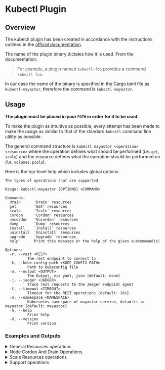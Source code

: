 # Kubectl Plugin

## Overview
The kubectl plugin has been created in accordance with the instructions outlined in the [official documentation](https://kubernetes.io/docs/tasks/extend-kubectl/kubectl-plugins/).


The name of the plugin binary dictates how it is used. From the documentation:
> For example, a plugin named `kubectl-foo` provides a command `kubectl foo`.

In our case the name of the binary is specified in the Cargo.toml file as `kubectl-mayastor`, therefore the command is `kubectl mayastor`.

## Usage
**The plugin must be placed in your `PATH` in order for it to be used.**

To make the plugin as intuitive as possible, every attempt has been made to make the usage as similar to that of the standard `kubectl` command line utility as possible.

The general command structure is `kubectl mayastor <operation> <resource>` where the operation defines what should be performed (i.e. `get`, `scale`) and the resource defines what the operation should be performed on (i.e. `volumes`, `pools`).

Here is the top-level help which includes global options:
```
The types of operations that are supported

Usage: kubectl-mayastor [OPTIONS] <COMMAND>

Commands:
  drain      'Drain' resources
  get        'Get' resources
  scale      'Scale' resources
  cordon     'Cordon' resources
  uncordon   'Uncordon' resources
  dump       `Dump` resources
  install    `Install` resources
  uninstall  `Uninstall` resources
  upgrade    `Upgrade` resources
  help       Print this message or the help of the given subcommand(s)

Options:
  -r, --rest <REST>
          The rest endpoint to connect to
  -k, --kube-config-path <KUBE_CONFIG_PATH>
          Path to kubeconfig file
  -o, --output <OUTPUT>
          The Output, viz yaml, json [default: none]
  -j, --jaeger <JAEGER>
          Trace rest requests to the Jaeger endpoint agent
  -t, --timeout <TIMEOUT>
          Timeout for the REST operations [default: 10s]
  -n, --namespace <NAMESPACE>
          Kubernetes namespace of mayastor service, defaults to mayastor [default: mayastor]
  -h, --help
          Print help
  -V, --version
          Print version
```

### Examples and Outputs


<details>
<summary> General Resources operations </summary>

1. Get Volumes
```
❯ kubectl mayastor get volumes
 ID                                    REPLICAS TARGET-NODE  ACCESSIBILITY STATUS  SIZE     THIN-PROVISIONED ALLOCATED
 18e30e83-b106-4e0d-9fb6-2b04e761e18a  4        kworker1     nvmf          Online  1GiB     true             8MiB
 0c08667c-8b59-4d11-9192-b54e27e0ce0f  4        kworker2     <none>        Online  381.6MiB false            384MiB

```
2. Get Volume by ID
```
❯ kubectl mayastor get volume 18e30e83-b106-4e0d-9fb6-2b04e761e18a
 ID                                    REPLICAS TARGET-NODE  ACCESSIBILITY STATUS  SIZE     THIN-PROVISIONED ALLOCATED
 18e30e83-b106-4e0d-9fb6-2b04e761e18a  4        kworker1     nvmf          Online  1GiB     true             8MiB

```
3. Get Pools
```
❯ kubectl mayastor get pools
 ID               DISKS                                                     MANAGED  NODE      STATUS  CAPACITY  ALLOCATED  AVAILABLE
 pool-1-kworker1  aio:///dev/vdb?uuid=d8a36b4b-0435-4fee-bf76-f2aef980b833  true     kworker1  Online  500GiB    100GiB     400GiB
 pool-1-kworker2  aio:///dev/vdc?uuid=bb12ec7d-8fc3-4644-82cd-dee5b63fc8c5  true     kworker1  Online  500GiB    100GiB     400GiB
 pool-1-kworker2  aio:///dev/vdb?uuid=f324edb7-1aca-41ec-954a-9614527f77e1  true     kworker2  Online  500GiB    100GiB     400GiB
```
4. Get Pool by ID
```
❯ kubectl mayastor get pool pool-1-kworker1
 ID               DISKS                                                     MANAGED  NODE      STATUS  CAPACITY  ALLOCATED  AVAILABLE
 pool-1-kworker1  aio:///dev/vdb?uuid=d8a36b4b-0435-4fee-bf76-f2aef980b833  true     kworker1  Online  500GiB    100GiB     400GiB
```
5. Get Nodes
```
❯ kubectl mayastor get nodes
 ID          GRPC ENDPOINT   STATUS   CORDONED
 kworker1    10.1.0.7:10124  Online   false
 kworker2    10.1.0.6:10124  Online   false
 kworker3    10.1.0.8:10124  Online   false
```
6. Get Node by ID
```
❯ kubectl mayastor get node mayastor-2
 ID          GRPC ENDPOINT   STATUS  CORDONED
 mayastor-2  10.1.0.7:10124  Online  false
```

7. Get Volume(s)/Pool(s)/Node(s) to a specific Output Format
```
❯ kubectl mayastor -ojson get volumes
[{"spec":{"num_replicas":2,"size":67108864,"status":"Created","target":{"node":"ksnode-2","protocol":"nvmf"},"uuid":"5703e66a-e5e5-4c84-9dbe-e5a9a5c805db","topology":{"explicit":{"allowed_nodes":["ksnode-1","ksnode-3","ksnode-2"],"preferred_nodes":["ksnode-2","ksnode-3","ksnode-1"]}},"policy":{"self_heal":true}},"state":{"target":{"children":[{"state":"Online","uri":"bdev:///ac02cf9e-8f25-45f0-ab51-d2e80bd462f1?uuid=ac02cf9e-8f25-45f0-ab51-d2e80bd462f1"},{"state":"Online","uri":"nvmf://192.168.122.6:8420/nqn.2019-05.io.openebs:7b0519cb-8864-4017-85b6-edd45f6172d8?uuid=7b0519cb-8864-4017-85b6-edd45f6172d8"}],"deviceUri":"nvmf://192.168.122.234:8420/nqn.2019-05.io.openebs:nexus-140a1eb1-62b5-43c1-acef-9cc9ebb29425","node":"ksnode-2","rebuilds":0,"protocol":"nvmf","size":67108864,"state":"Online","uuid":"140a1eb1-62b5-43c1-acef-9cc9ebb29425"},"size":67108864,"status":"Online","uuid":"5703e66a-e5e5-4c84-9dbe-e5a9a5c805db"}}]

```

```
❯ kubectl mayastor -oyaml get pools
---
- id: pool-1-kworker1
  state:
    capacity: 5360320512
    disks:
      - "aio:///dev/vdb?uuid=d8a36b4b-0435-4fee-bf76-f2aef980b833"
    id: pool-1-kworker1
    node: kworker1
    status: Online
    used: 1111490560
- id: pool-1-kworker2
  state:
    capacity: 5360320512
    disks:
      - "aio:///dev/vdc?uuid=bb12ec7d-8fc3-4644-82cd-dee5b63fc8c5"
    id: pool-1-kworker-2
    node: kworker1
    status: Online
    used: 2185232384
- id: pool-1-kworker3
  state:
    capacity: 5360320512
    disks:
      - "aio:///dev/vdb?uuid=f324edb7-1aca-41ec-954a-9614527f77e1"
    id: pool-1-kworker-3
    node: kworker2
    status: Online
    used: 3258974208
```
8. Replica topology for a specific volume
```
❯ kubectl mayastor get volume-replica-topology ec4e66fd-3b33-4439-b504-d49aba53da26
 ID                                    NODE      POOL             STATUS  CAPACITY  ALLOCATED  CHILD-STATUS  CHILD-STATUS-REASON  REBUILD
 b32769b8-e5b3-4e1c-9db0-89867470f6eb  kworker1  pool-1-kworker1  Online  384MiB    8MiB       Degraded      <none>               75 %
 d3856829-22b3-414d-a01b-4b6467db14fb  kworker2  pool-1-kworker2  Online  384MiB    8MiB       Online        <none>               <none>
```

9. Replica topology for all volumes
```
❯ kubectl mayastor get volume-replica-topologies
VOLUME-ID                              ID                                    NODE      POOL             STATUS  CAPACITY  ALLOCATED  CHILD-STATUS  CHILD-STATUS-REASON  REBUILD
 c05ef923-a320-468c-b426-a260c1d84107  b58e1975-633f-4b34-9611-b648babf76a8  kworker1  pool-1-kworker1  Online  60MiB     36MiB      Degraded      OutOfSpace           <none>
 ├─                                    67a6ec31-5923-490f-84b7-0be1df3bfb53  kworker2  pool-1-kworker2  Online  60MiB     60MiB      Online        <none>               <none>
 └─                                    553aeb7c-4be4-4391-a403-ad241d96711f  kworker3  pool-1-kworker3  Online  60MiB     60MiB      Online        <none>               <none>
 83241cc8-5dca-4bf1-b55a-c427c3e9b4a1  adde358f-70cd-4a2d-9dfb-f40d6663ecbc  kworker1  pool-1-kworker1  Online  20MiB     16MiB      Degraded      <none>               51%
 ├─                                    b5ff41b8-1a0a-4bc7-84bb-5bfdfe72a71e  kworker2  pool-1-kworker2  Online  60MiB     60MiB      Online        <none>               <none>
 └─                                    39431c11-0eea-48e7-970f-a2359ebbb9d1  kworker3  pool-1-kworker3  Online  60MiB     60MiB      Online        <none>               <none>
```

10. Get BlockDevices by NodeID
```
❯ kubectl mayastor get block-devices kworker1 --all
 DEVNAME          DEVTYPE    SIZE       AVAILABLE  MODEL                       DEVPATH                                                         FSTYPE  FSUUID  MOUNTPOINT  PARTTYPE                              MAJOR            MINOR                                     DEVLINKS
 /dev/nvme1n1     disk       400GiB     no         Amazon Elastic Block Store  /devices/pci0000:00/0000:00:1f.0/nvme/nvme1/nvme1n1             259     4       ext4        4616cd08-7a7d-49fe-ae6d-908f9e864fc7                                                             "/dev/disk/by-uuid/4616cd08-7a7d-49fe-ae6d-908f9e864fc7", "/dev/disk/by-id/nvme-Amazon_Elastic_Block_Store_vol04bfba0a58c4ffdae", "/dev/disk/by-id/nvme-nvme.1d0f-766f6c303462666261306135386334666664
 /dev/nvme4n1     disk       2TiB       yes        Amazon Elastic Block Store  /devices/pci0000:00/0000:00:1d.0/nvme/nvme4/nvme4n1             259     12                                                                                                                   "/dev/disk/by-id/nvme-Amazon_Elastic_Block_Store_vol06eb486c9593587a9", "/dev/disk/by-id/nvme-nvme.1d0f-766f6c3036656234383663393539333538376139-416d617a6f6e20456c617374696320426c6f636b2053746f7265-00000001", "/dev/disk/by-path/pci-0000:00:1d.0-nvme-1"
 /dev/nvme2n1     disk       1TiB       no         Amazon Elastic Block Store  /devices/pci0000:00/0000:00:1e.0/nvme/nvme2/nvme2n1             259     5                                                                                                                    "/dev/disk/by-id/nvme-nvme.1d0f-766f6c3033623636623930363535636636656465-416d617a6f6e20456c617374696320426c6f636b2053746f7265-00000001", "/dev/disk/by-path/pci-0000:00:1e.0-nvme-1", "/dev/disk/by-id/nvme-Amazon_Elastic_Block_Store_vol03b66b90655cf6ede"
```
```
❯ kubectl mayastor get block-devices kworker1
 DEVNAME       DEVTYPE  SIZE      AVAILABLE  MODEL                       DEVPATH                                              MAJOR  MINOR  DEVLINKS
 /dev/nvme4n1  disk     2TiB      yes        Amazon Elastic Block Store  /devices/pci0000:00/0000:00:1d.0/nvme/nvme4/nvme4n1  259    12     "/dev/disk/by-id/nvme-Amazon_Elastic_Block_Store_vol06eb486c9593587a9", "/dev/disk/by-id/nvme-nvme.1d0f-766f6c3036656234383663393539333538376139-416d617a6f6e20456c617374696320426c6f636b2053746f7265-00000001", "/dev/disk/by-path/pci-0000:00:1d.0-nvme-1"
```
**NOTE: The above command lists usable blockdevices if `--all` flag is not used, but currently since there isn't a way to identify whether the `disk` has a blobstore pool, `disks` not used by `pools` created by `control-plane` are shown as usable if they lack any filesystem uuid.**

</details>

<details>
<summary> Node Cordon And Drain Operations </summary>

1. Node Cordoning
```
❯ kubectl mayastor cordon node kworker1 my_cordon_1
Node node-1-14048 cordoned successfully
```
2. Node Uncordoning
```
❯ kubectl mayastor uncordon node kworker1 my_cordon_1
Node node-1-14048 successfully uncordoned
```
3. Get Cordon
```
❯ kubectl mayastor get cordon node node-1-14048
 ID            GRPC ENDPOINT        STATUS  CORDONED  CORDON LABELS
 node-1-14048  95.217.158.66:10124  Online  true      my_cordon_1

❯ kubectl mayastor get cordon nodes
 ID            GRPC ENDPOINT        STATUS  CORDONED  CORDON LABELS
 node-2-14048  95.217.152.7:10124   Online  true      my_cordon_2
 node-1-14048  95.217.158.66:10124  Online  true      my_cordon_1
```
4. Node Draining
```
❯ kubectl mayastor drain node io-engine-1 my-drain-label
Node node-1-14048 successfully drained

❯ kubectl mayastor drain node node-1-14048 my-drain-label --drain-timeout 10s
Node node-1-14048 drain command timed out
```
5. Cancel Node Drain (via uncordon)
```
❯ kubectl mayastor uncordon node io-engine-1 my-drain-label
Node io-engine-1 successfully uncordoned
```
6. Get Drain
```
❯ kubectl mayastor get drain node node-2-14048
 ID            GRPC ENDPOINT       STATUS  CORDONED  DRAIN STATE  DRAIN LABELS
 node-2-14048  95.217.152.7:10124  Online  true      Draining     my_drain_2

❯ kubectl-plugin/bin/kubectl-mayastor get drain node node-0-14048
 ID            GRPC ENDPOINT          STATUS  CORDONED  DRAIN STATE   DRAIN LABELS
 node-0-14048  135.181.206.173:10124  Online  false     Not draining

❯ kubectl mayastor get drain nodes
 ID            GRPC ENDPOINT        STATUS  CORDONED  DRAIN STATE  DRAIN LABELS
 node-2-14048  95.217.152.7:10124   Online  true      Draining     my_drain_2
 node-1-14048  95.217.158.66:10124  Online  true      Drained      my_drain_1

```
</details>

<details>
<summary> Scale Resources operations </summary>

1. Scale Volume by ID
```
❯ kubectl mayastor scale volume 0c08667c-8b59-4d11-9192-b54e27e0ce0f 5
Volume 0c08667c-8b59-4d11-9192-b54e27e0ce0f Scaled Successfully 🚀

```
</details>

<details>
<summary> Support operations </summary>

```sh
kubectl mayastor dump
Usage: kubectl-mayastor dump [OPTIONS] <COMMAND>

Commands:
  system   Collects entire system information
  volumes  Collects information about all volumes and its descendants (replicas/pools/nodes)
  volume   Collects information about particular volume and its descendants matching to given volume ID
  pools    Collects information about all pools and its descendants (nodes)
  pool     Collects information about particular pool and its descendants matching to given pool ID
  nodes    Collects information about all nodes
  node     Collects information about particular node matching to given node ID
  etcd     Collects information from etcd
  help     Print this message or the help of the given subcommand(s)

Options:
  -r, --rest <REST>
          The rest endpoint to connect to
  -t, --timeout <TIMEOUT>
          Specifies the timeout value to interact with other modules of system [default: 10s]
  -k, --kube-config-path <KUBE_CONFIG_PATH>
          Path to kubeconfig file
  -s, --since <SINCE>
          Period states to collect all logs from last specified duration [default: 24h]
  -l, --loki-endpoint <LOKI_ENDPOINT>
          Endpoint of LOKI service, if left empty then it will try to parse endpoint from Loki service(K8s service resource), if the tool is unable to parse from service then logs will be collected using Kube-apiserver
  -e, --etcd-endpoint <ETCD_ENDPOINT>
          Endpoint of ETCD service, if left empty then will be parsed from the internal service name
  -d, --output-directory-path <OUTPUT_DIRECTORY_PATH>
          Output directory path to store archive file [default: ./]
  -n, --namespace <NAMESPACE>
          Kubernetes namespace of mayastor service, defaults to mayastor [default: mayastor]
  -o, --output <OUTPUT>
          The Output, viz yaml, json [default: none]
  -j, --jaeger <JAEGER>
          Trace rest requests to the Jaeger endpoint agent
  -h, --help
          Print help

Supportability - collects state & log information of services and dumps it to a tar file.
```

**Note**: Each subcommand supports `--help` option to know various other options.


**Examples**:

1. To collect entire mayastor system information into an archive file
   ```sh
   ## Command
   kubectl mayastor dump system -d <output_directory> -n <mayastor_namespace>
   ```

    - Example command while running inside Kubernetes cluster nodes / system which
      has access to cluster node ports
      ```sh
      kubectl mayastor dump system -d /mayastor-dump -n mayastor
      ```
    - Example command while running outside of Kubernetes cluster nodes where
      nodes exist in private network (or) node ports are not exposed for outside cluster
      ```sh
      kubectl mayastor dump system -d /mayastor-dump -r http://127.0.0.1:30011 -l http://127.0.0.1:3100 -e http://127.0.0.1:2379 -n mayastor
      ```

2. To collect information about all mayastor volumes into an archive file
   ```sh
   ## Command
   kubectl mayastor dump volumes -d <output_directory> -n <mayastor_namespace>
   ```

    - Example command while running inside Kubernetes cluster nodes / system which
      has access to cluster node ports
      ```sh
      kubectl mayastor dump volumes -d /mayastor-dump -n mayastor
      ```
    - Example command while running outside of Kubernetes cluster nodes where
      nodes exist in private network (or) node ports are not exposed for outside cluster
      ```sh
      kubectl mayastor dump volumes -d /mayastor-dump -r http://127.0.0.1:30011 -l http://127.0.0.1:3100 -e http://127.0.0.1:2379 -n mayastor
      ```

   **Note**: similarly to dump pools/nodes information then replace `volumes` with an associated resource type(`pools/nodes`).

3. To collect information about particular volume into an archive file
   ```sh
   ## Command
   kubectl mayastor dump volume <volume_name> -d <output_directory> -n <mayastor_namespace>
   ```

    - Example command while running inside Kubernetes cluster nodes / system which
      has access to cluster node ports
      ```sh
      kubectl mayastor dump volume volume-1 -d /mayastor-dump -n mayastor
      ```
    - Example command while running outside of Kubernetes cluster nodes where
      nodes exist in private network (or) node ports are not exposed for outside cluster
      ```sh
      kubectl mayastor dump volume volume-1 -d /mayastor-dump -r http://127.0.0.1:30011 -l http://127.0.0.1:3100 -e http://127.0.0.1:2379 -n mayastor
      ```

<details>
<summary> Upgrade operations </summary>

**Examples**:

1. To install upgrade resources need for executing upgrade operation
   ```sh
   ## Command
   kubectl mayastor install upgrade-operator -n <mayastor_namespace>
   ```

2. To uninstall upgrade resources need for executing upgrade operation
   ```sh
   ## Command
   kubectl mayastor uninstall upgrade-operator -n <mayastor_namespace>
   ```

3. To upgrade the installation
   ```sh
   ## Command
   kubectl mayastor upgrade
   ```

4. To get the upgrade status
   ```sh
   ## Command
   kubectl mayastor get upgrade-status
   ```
</details>
